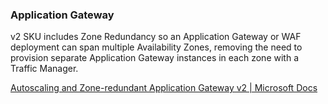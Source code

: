 ### Application Gateway

v2 SKU includes Zone Redundancy so an Application Gateway or WAF deployment can span multiple Availability Zones, removing the need to provision separate Application Gateway instances in each zone with a Traffic Manager.  

[Autoscaling and Zone-redundant Application Gateway v2 | Microsoft Docs](https://learn.microsoft.com/en-us/azure/application-gateway/application-gateway-autoscaling-zone-redundant)  